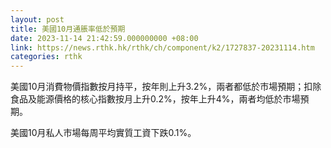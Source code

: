 ```yaml
---
layout: post
title: 美國10月通脹率低於預期
date: 2023-11-14 21:42:59.000000000 +08:00
link: https://news.rthk.hk/rthk/ch/component/k2/1727837-20231114.htm
categories: rthk
---
```


美國10月消費物價指數按月持平，按年則上升3.2%，兩者都低於市場預期；扣除食品及能源價格的核心指數按月上升0.2%，按年上升4%，兩者均低於市場預期。

美國10月私人市場每周平均實質工資下跌0.1%。
